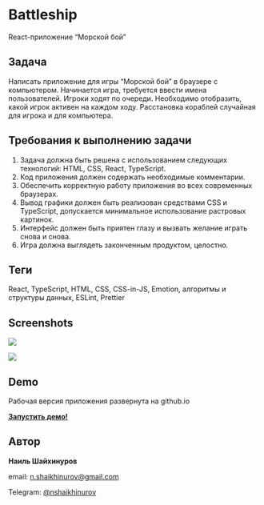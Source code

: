 # Battleship

React-приложение “Морской бой”

## Задача

Написать приложение для игры “Морской бой” в браузере с компьютером.
Начинается игра, требуется ввести имена пользователей. Игроки ходят по очереди. Необходимо отобразить, какой игрок активен на каждом ходу. Расстановка кораблей случайная для игрока и для компьютера.

## Требования к выполнению задачи

1. Задача должна быть решена с использованием следующих технологий: HTML, CSS, React, TypeScript.
2. Код приложения должен содержать необходимые комментарии.
3. Обеспечить корректную работу приложения во всех современных браузерах.
4. Вывод графики должен быть реализован средствами CSS и TypeScript, допускается минимальное использование растровых картинок.
5. Интерфейс должен быть приятен глазу и вызвать желание играть снова и снова.
6. Игра должна выглядеть законченным продуктом, целостно.

## Теги

React, TypeScript, HTML, CSS, CSS-in-JS, Emotion, алгоритмы и структуры данных, ESLint, Prettier

## Screenshots

![](screenshots/gameplay.jpg)

![](screenshots/victoryscreen.jpg)

## Demo

Рабочая версия приложения развернута на github.io

**[Запустить демо!](https://nshaikhinurov.github.io/BattleShip/)**

## Автор

**Наиль Шайхинуров**

email: n.shaikhinurov@gmail.com

Telegram: [@nshaikhinurov](https://t.me/nshaikhinurov)
